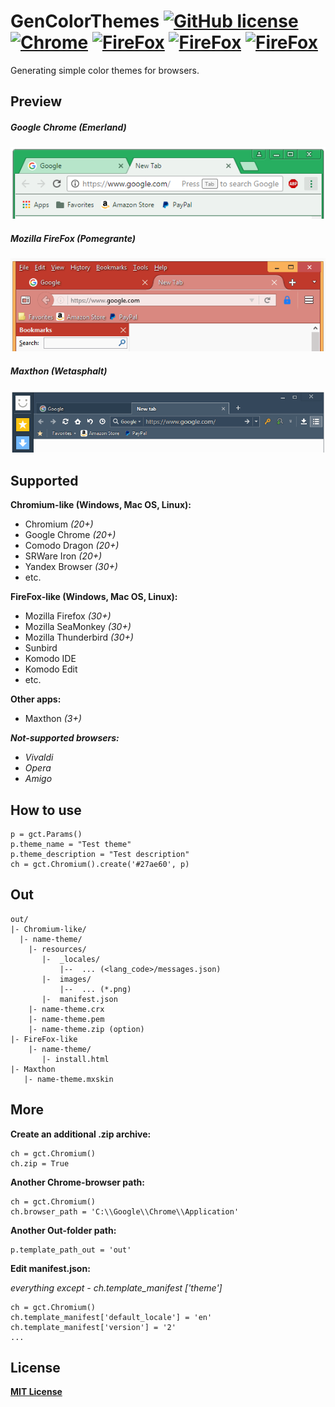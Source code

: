 # GenColorThemes [![GitHub license](https://img.shields.io/badge/license-MIT-blue.svg)](https://raw.githubusercontent.com/vyach-vasiliev/GenColorThemes/master/LICENSE) [![Chrome](https://img.shields.io/badge/Chrome-20+-40A977.svg)](https://atom.io) [![FireFox](https://img.shields.io/badge/FireFox-30+-FF931F.svg)](https://atom.io) [![FireFox](https://img.shields.io/badge/Maxthon-3+-6B96C6.svg)](https://atom.io) [![FireFox](https://img.shields.io/badge/Opera-soon-F84646.svg)](https://atom.io)

Generating simple color themes for browsers.
## Preview
##### Google Chrome (Emerland)
![Google Chrome][1]
##### Mozilla FireFox (Pomegrante)
![Mozilla FireFox][2]
##### Maxthon (Wetasphalt)
![Maxthon][3]

[1]: Preview/google_chrome.png "Необязательный титул"
[2]: Preview/mozilla-ff.png "Необязательный титул"
[3]: Preview//maxthon.png "Необязательный титул"
## Supported

**Chromium-like (Windows, Mac OS, Linux):**
* Chromium *(20+)*
* Google Chrome *(20+)*
* Comodo Dragon *(20+)*
* SRWare Iron *(20+)*
* Yandex Browser *(30+)*
* etc.


**FireFox-like (Windows, Mac OS, Linux):**
* Mozilla Firefox *(30+)*
* Mozilla SeaMonkey *(30+)*
* Mozilla Thunderbird *(30+)*
* Sunbird
* Komodo IDE
* Komodo Edit
* etc.

**Other apps:**
* Maxthon *(3+)*

***Not-supported browsers:***
 * *Vivaldi*
 * *Opera*
 * *Amigo*

## How to use
    p = gct.Params()
    p.theme_name = "Test theme"
    p.theme_description = "Test description"
    ch = gct.Chromium().create('#27ae60', p)
## Out
    out/
    |- Chromium-like/
      |- name-theme/
        |- resources/
           |-  _locales/
               |--  ... (<lang_code>/messages.json)
           |-  images/
               |--  ... (*.png)
           |-  manifest.json
        |- name-theme.crx
        |- name-theme.pem
        |- name-theme.zip (option)
    |- FireFox-like
        |- name-theme/
           |- install.html
    |- Maxthon
       |- name-theme.mxskin

## More
**Create an additional .zip archive:**

    ch = gct.Chromium()
    ch.zip = True
**Another Chrome-browser path:**

    ch = gct.Chromium()
    ch.browser_path = 'C:\\Google\\Chrome\\Application'
**Another Out-folder path:**

    p.template_path_out = 'out'
**Edit manifest.json:**

*everything except - ch.template_manifest ['theme']*

    ch = gct.Chromium()
    ch.template_manifest['default_locale'] = 'en'
    ch.template_manifest['version'] = '2'
    ...

## License
**[MIT License](https://opensource.org/licenses/MIT "Text license")**
